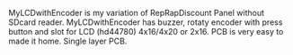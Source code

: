 MyLCDwithEncoder is my variation of RepRapDiscount Panel without SDcard reader.
MyLCDwithEncoder has buzzer, rotaty encoder with press button and slot for LCD (hd44780) 4x16/4x20 or 2x16.
PCB is very easy to made it home. Single layer PCB.

